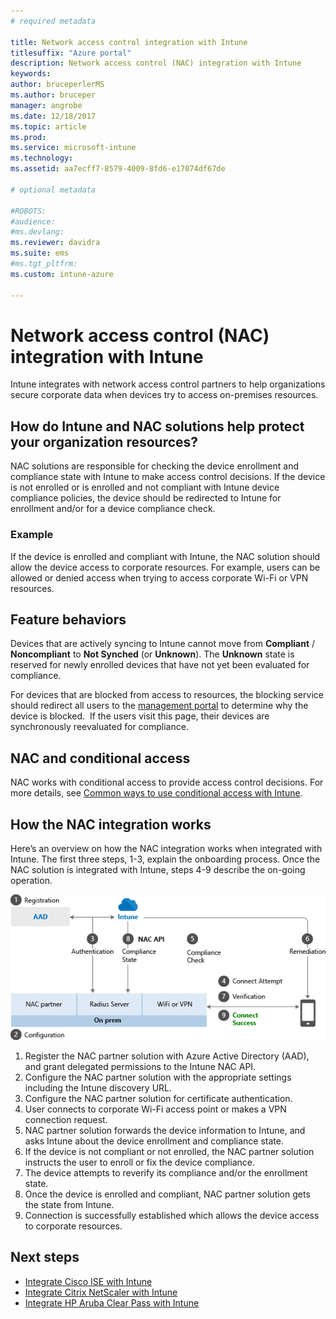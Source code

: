 ```yaml
---
# required metadata

title: Network access control integration with Intune
titlesuffix: "Azure portal"
description: Network access control (NAC) integration with Intune
keywords:
author: bruceperlerMS
ms.author: bruceper
manager: angrobe
ms.date: 12/18/2017
ms.topic: article
ms.prod:
ms.service: microsoft-intune
ms.technology:
ms.assetid: aa7ecff7-8579-4009-8fd6-e17074df67de

# optional metadata

#ROBOTS:
#audience:
#ms.devlang:
ms.reviewer: davidra
ms.suite: ems
#ms.tgt_pltfrm:
ms.custom: intune-azure

---
```


# Network access control (NAC) integration with Intune

Intune integrates with network access control partners to help organizations secure corporate data when devices try to access on-premises resources.

## How do Intune and NAC solutions help protect your organization resources?

NAC solutions are responsible for checking the device enrollment and compliance state with Intune to make access control decisions. If the device is not enrolled or is enrolled and not compliant with Intune device compliance policies, the device should be redirected to Intune for enrollment and/or for a device compliance check.

### Example

If the device is enrolled and compliant with Intune, the NAC solution should allow the device access to corporate resources. For example, users can be allowed or denied access when trying to access corporate Wi-Fi or VPN resources.

## Feature behaviors

Devices that are actively syncing to Intune cannot move from **Compliant** / **Noncompliant** to **Not Synched** (or **Unknown**). The **Unknown** state is reserved for newly enrolled devices that have not yet been evaluated for compliance.

For devices that are blocked from access to resources, the blocking service should redirect all users to the [management portal](https://portal.manage.microsoft.com) to determine why the device is blocked.  If the users visit this page, their devices are synchronously reevaluated for compliance.

## NAC and conditional access

NAC works with conditional access to provide access control decisions. For more details, see [Common ways to use conditional access with Intune](conditional-access-intune-common-ways-use.md).

## How the NAC integration works

Here’s an overview on how the NAC integration works when integrated with Intune. The first three steps, 1-3, explain the onboarding process. Once the NAC solution is integrated with Intune, steps 4-9 describe the on-going operation.

![How NAC works with Intune](./media/ca-intune-common-ways-2.png)

1. Register the NAC partner solution with Azure Active Directory (AAD), and grant delegated permissions to the Intune NAC API.
2. Configure the NAC partner solution with the appropriate settings including the Intune discovery URL.
3. Configure the NAC partner solution for certificate authentication.
4. User connects to corporate Wi-Fi access point or makes a VPN connection request.
5. NAC partner solution forwards the device information to Intune, and asks Intune about the device enrollment and compliance state.
6. If the device is not compliant or not enrolled, the NAC partner solution instructs the user to enroll or fix the device compliance.
7. The device attempts to reverify its compliance and/or the enrollment state.
8. Once the device is enrolled and compliant, NAC partner solution gets the state from Intune.
9. Connection is successfully established which allows the device access to corporate resources.

## Next steps

- [Integrate Cisco ISE with Intune](http://www.cisco.com/c/en/us/td/docs/security/ise/2-1/admin_guide/b_ise_admin_guide_21/b_ise_admin_guide_20_chapter_01000.html)
- [Integrate Citrix NetScaler with Intune](http://docs.citrix.com/en-us/netscaler-gateway/12/microsoft-intune-integration/configuring-network-access-control-device-check-for-netscaler-gateway-virtual-server-for-single-factor-authentication-deployment.html)
- [Integrate HP Aruba Clear Pass with Intune](https://support.arubanetworks.com/Documentation/tabid/77/DMXModule/512/Command/Core_Download/Default.aspx?EntryId=23757)
